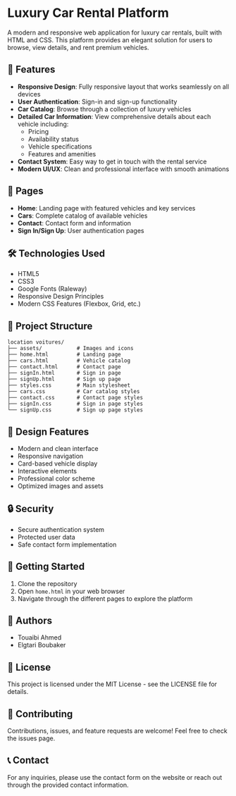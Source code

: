 # Luxury Car Rental Platform

A modern and responsive web application for luxury car rentals, built with HTML and CSS. This platform provides an elegant solution for users to browse, view details, and rent premium vehicles.

## 🌟 Features

- **Responsive Design**: Fully responsive layout that works seamlessly on all devices
- **User Authentication**: Sign-in and sign-up functionality
- **Car Catalog**: Browse through a collection of luxury vehicles
- **Detailed Car Information**: View comprehensive details about each vehicle including:
  - Pricing
  - Availability status
  - Vehicle specifications
  - Features and amenities
- **Contact System**: Easy way to get in touch with the rental service
- **Modern UI/UX**: Clean and professional interface with smooth animations

## 🚗 Pages

- **Home**: Landing page with featured vehicles and key services
- **Cars**: Complete catalog of available vehicles
- **Contact**: Contact form and information
- **Sign In/Sign Up**: User authentication pages

## 🛠️ Technologies Used

- HTML5
- CSS3
- Google Fonts (Raleway)
- Responsive Design Principles
- Modern CSS Features (Flexbox, Grid, etc.)

## 📁 Project Structure

```
location voitures/
├── assets/           # Images and icons
├── home.html         # Landing page
├── cars.html         # Vehicle catalog
├── contact.html      # Contact page
├── signIn.html       # Sign in page
├── signUp.html       # Sign up page
├── styles.css        # Main stylesheet
├── cars.css          # Car catalog styles
├── contact.css       # Contact page styles
├── signIn.css        # Sign in page styles
└── signUp.css        # Sign up page styles
```

## 🎨 Design Features

- Modern and clean interface
- Responsive navigation
- Card-based vehicle display
- Interactive elements
- Professional color scheme
- Optimized images and assets

## 🔒 Security

- Secure authentication system
- Protected user data
- Safe contact form implementation

## 🚀 Getting Started

1. Clone the repository
2. Open `home.html` in your web browser
3. Navigate through the different pages to explore the platform

## 👥 Authors

- Touaibi Ahmed
- Elgtari Boubaker

## 📝 License

This project is licensed under the MIT License - see the LICENSE file for details.

## 🤝 Contributing

Contributions, issues, and feature requests are welcome! Feel free to check the issues page.

## 📞 Contact

For any inquiries, please use the contact form on the website or reach out through the provided contact information.

